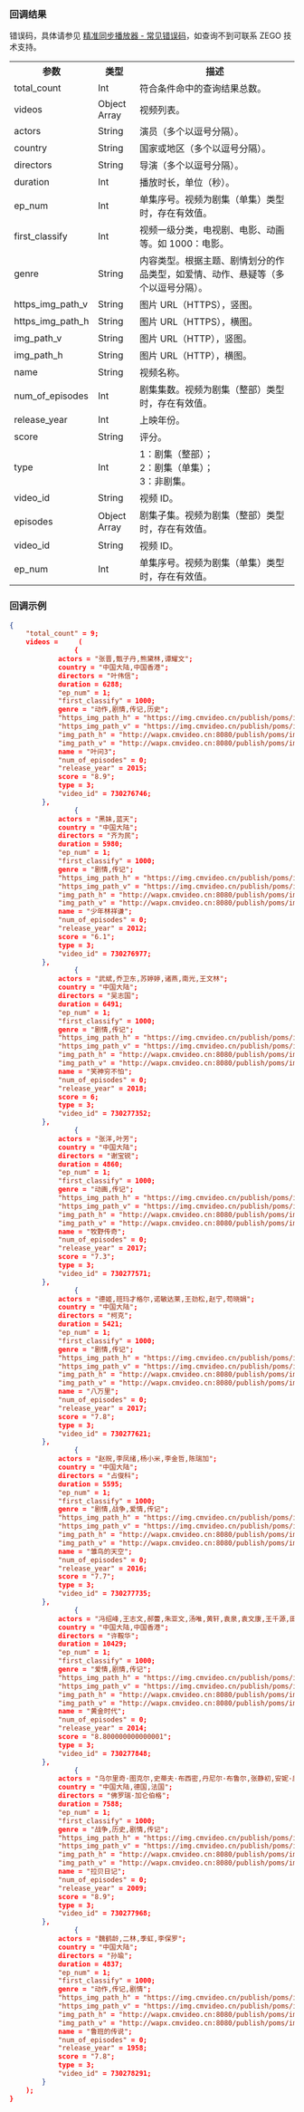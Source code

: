 ### 回调结果
错误码，具体请参见 [精准同步播放器 - 常见错误码](!ZegoAccurateSyncMediaPlayerSDK-Common_error_codes)，如查询不到可联系 ZEGO 技术支持。

<table class="collapsible-table" >
  <colgroup>
    <col width="20%">
    <col width="15%">
    <col width="65%">
  </colgroup>
<tbody><tr data-row-level="1">
<th>参数</th>
<th>类型</th>
<th>描述</th>
</tr>
<tr data-row-level="2">
<td>total_count</td>
<td>Int</td>
<td>符合条件命中的查询结果总数。</td>
</tr>
<tr data-row-level="3" data-row-child="true">
<td>videos</td>
<td>Object Array</td>
<td>视频列表。</td>
</tr>
<tr data-row-level="3-1">
<td>actors</td>
<td>String</td>
<td>演员（多个以逗号分隔）。</td>
</tr>
<tr data-row-level="3-2">
<td>country</td>
<td>String</td>
<td>国家或地区（多个以逗号分隔）。</td>
</tr>
<tr data-row-level="3-3">
<td>directors</td>
<td>String</td>
<td>导演（多个以逗号分隔）。</td>
</tr>
<tr data-row-level="3-4">
<td>duration</td>
<td>Int</td>
<td>播放时长，单位（秒）。</td>
</tr>
<tr data-row-level="3-5">
<td>ep_num</td>
<td>Int</td>
<td>单集序号。视频为剧集（单集）类型时，存在有效值。</td>
</tr>
<tr data-row-level="3-6">
<td>first_classify</td>
<td>Int</td>
<td>视频一级分类，电视剧、电影、动画等。如 1000：电影。</td>
</tr>
<tr data-row-level="3-7">
<td>genre</td>
<td>String</td>
<td>内容类型。根据主题、剧情划分的作品类型，如爱情、动作、悬疑等（多个以逗号分隔）。</td>
</tr>
<tr data-row-level="3-8">
<td>https_img_path_v</td>
<td>String</td>
<td>图片 URL（HTTPS），竖图。</td>
</tr>
<tr data-row-level="3-9">
<td>https_img_path_h</td>
<td>String</td>
<td>图片 URL（HTTPS），横图。</td>
</tr>
<tr data-row-level="3-10">
<td>img_path_v</td>
<td>String</td>
<td>图片 URL（HTTP），竖图。</td>
</tr>
<tr data-row-level="3-11">
<td>img_path_h</td>
<td>String</td>
<td>图片 URL（HTTP），横图。</td>
</tr>
<tr data-row-level="3-12">
<td>name</td>
<td>String</td>
<td>视频名称。</td>
</tr>
<tr data-row-level="3-13">
<td>num_of_episodes</td>
<td>Int</td>
<td>剧集集数。视频为剧集（整部）类型时，存在有效值。</td>
</tr>
<tr data-row-level="3-14">
<td>release_year</td>
<td>Int</td>
<td>上映年份。</td>
</tr>
<tr data-row-level="3-15">
<td>score</td>
<td>String</td>
<td>评分。</td>
</tr>
<tr data-row-level="3-16">
<td>type</td>
<td>Int</td>
<td>1：剧集（整部）； <br> 2：剧集（单集）； <br> 3：非剧集。</td>
</tr>
<tr data-row-level="3-17">
<td>video_id</td>
<td>String</td>
<td>视频 ID。</td>
</tr>
<tr data-row-level="3-18" data-row-child="true">
<td>episodes</td>
<td>Object Array</td>
<td>剧集子集。视频为剧集（整部）类型时，存在有效值。</td>
</tr>
<tr data-row-level="3-18-1">
<td>video_id</td>
<td>String</td>
<td>视频 ID。</td>
</tr>
<tr data-row-level="3-18-2">
<td>ep_num</td>
<td>Int</td>
<td>单集序号。视频为剧集（单集）类型时，存在有效值。</td>
</tr>
</tbody></table>

### 回调示例

```json
{
    "total_count" = 9;
    videos =     (
                {
            actors = "张晋,甄子丹,熊黛林,谭耀文";
            country = "中国大陆,中国香港";
            directors = "叶伟信";
            duration = 6288;
            "ep_num" = 1;
            "first_classify" = 1000;
            genre = "动作,剧情,传记,历史";
            "https_img_path_h" = "https://img.cmvideo.cn/publish/poms/image//image/5501/135/224/202111161357_482185_H169_1080.webp";
            "https_img_path_v" = "https://img.cmvideo.cn/publish/poms/image//image/5501/135/224/202111161357_802132_V34_1080.webp";
            "img_path_h" = "http://wapx.cmvideo.cn:8080/publish/poms/image//image/5501/135/224/202111161357_482185_H169_1080.webp";
            "img_path_v" = "http://wapx.cmvideo.cn:8080/publish/poms/image//image/5501/135/224/202111161357_802132_V34_1080.webp";
            name = "叶问3";
            "num_of_episodes" = 0;
            "release_year" = 2015;
            score = "8.9";
            type = 3;
            "video_id" = 730276746;
        },
                {
            actors = "黑妹,蓝天";
            country = "中国大陆";
            directors = "齐为民";
            duration = 5980;
            "ep_num" = 1;
            "first_classify" = 1000;
            genre = "剧情,传记";
            "https_img_path_h" = "https://img.cmvideo.cn/publish/poms/image//image/5501/140/149/202202231848_241801_H169_1080.webp";
            "https_img_path_v" = "https://img.cmvideo.cn/publish/poms/image//image/5501/140/149/202202231848_314391_V34_1080.webp";
            "img_path_h" = "http://wapx.cmvideo.cn:8080/publish/poms/image//image/5501/140/149/202202231848_241801_H169_1080.webp";
            "img_path_v" = "http://wapx.cmvideo.cn:8080/publish/poms/image//image/5501/140/149/202202231848_314391_V34_1080.webp";
            name = "少年林祥谦";
            "num_of_episodes" = 0;
            "release_year" = 2012;
            score = "6.1";
            type = 3;
            "video_id" = 730276977;
        },
                {
            actors = "武斌,乔卫东,苏婷婷,诸燕,南光,王文林";
            country = "中国大陆";
            directors = "吴志国";
            duration = 6491;
            "ep_num" = 1;
            "first_classify" = 1000;
            genre = "剧情,传记";
            "https_img_path_h" = "https://img.cmvideo.cn/publish/poms/image//image/5500/660/160/202203031054_140171_H169_1080.webp";
            "https_img_path_v" = "https://img.cmvideo.cn/publish/poms/image//image/5500/660/160/202203031054_730261_V34_1080.webp";
            "img_path_h" = "http://wapx.cmvideo.cn:8080/publish/poms/image//image/5500/660/160/202203031054_140171_H169_1080.webp";
            "img_path_v" = "http://wapx.cmvideo.cn:8080/publish/poms/image//image/5500/660/160/202203031054_730261_V34_1080.webp";
            name = "笑神穷不怕";
            "num_of_episodes" = 0;
            "release_year" = 2018;
            score = 6;
            type = 3;
            "video_id" = 730277352;
        },
                {
            actors = "张洋,叶芳";
            country = "中国大陆";
            directors = "谢宝锐";
            duration = 4860;
            "ep_num" = 1;
            "first_classify" = 1000;
            genre = "动画,传记";
            "https_img_path_h" = "https://img.cmvideo.cn/publish/poms/image//image/5501/135/228/202203241642_357542_H169_1080.webp";
            "https_img_path_v" = "https://img.cmvideo.cn/publish/poms/image//image/5501/135/228/202203241642_798684_V34_1080.webp";
            "img_path_h" = "http://wapx.cmvideo.cn:8080/publish/poms/image//image/5501/135/228/202203241642_357542_H169_1080.webp";
            "img_path_v" = "http://wapx.cmvideo.cn:8080/publish/poms/image//image/5501/135/228/202203241642_798684_V34_1080.webp";
            name = "牧野传奇";
            "num_of_episodes" = 0;
            "release_year" = 2017;
            score = "7.3";
            type = 3;
            "video_id" = 730277571;
        },
                {
            actors = "德姬,班玛才格尔,诺敏达莱,王劲松,赵宁,苟晓娟";
            country = "中国大陆";
            directors = "柯克";
            duration = 5421;
            "ep_num" = 1;
            "first_classify" = 1000;
            genre = "剧情,传记";
            "https_img_path_h" = "https://img.cmvideo.cn/publish/poms/image//image/5501/134/952/202204151112_872285_H169_1080.webp";
            "https_img_path_v" = "https://img.cmvideo.cn/publish/poms/image//image/5501/134/952/202204151112_161146_V34_1080.webp";
            "img_path_h" = "http://wapx.cmvideo.cn:8080/publish/poms/image//image/5501/134/952/202204151112_872285_H169_1080.webp";
            "img_path_v" = "http://wapx.cmvideo.cn:8080/publish/poms/image//image/5501/134/952/202204151112_161146_V34_1080.webp";
            name = "八万里";
            "num_of_episodes" = 0;
            "release_year" = 2017;
            score = "7.8";
            type = 3;
            "video_id" = 730277621;
        },
                {
            actors = "赵贶,李凤绪,杨小米,李金哲,陈瑞加";
            country = "中国大陆";
            directors = "占俊科";
            duration = 5595;
            "ep_num" = 1;
            "first_classify" = 1000;
            genre = "剧情,战争,爱情,传记";
            "https_img_path_h" = "https://img.cmvideo.cn/publish/poms/image//image/5501/135/869/202204250958_102957_H169_1080.webp";
            "https_img_path_v" = "https://img.cmvideo.cn/publish/poms/image//image/5501/135/869/202204250958_482156_V34_1080.webp";
            "img_path_h" = "http://wapx.cmvideo.cn:8080/publish/poms/image//image/5501/135/869/202204250958_102957_H169_1080.webp";
            "img_path_v" = "http://wapx.cmvideo.cn:8080/publish/poms/image//image/5501/135/869/202204250958_482156_V34_1080.webp";
            name = "雏鸟的天空";
            "num_of_episodes" = 0;
            "release_year" = 2016;
            score = "7.7";
            type = 3;
            "video_id" = 730277735;
        },
                {
            actors = "冯绍峰,王志文,郝蕾,朱亚文,汤唯,黄轩,袁泉,袁文康,王千源,田沅,丁嘉丽";
            country = "中国大陆,中国香港";
            directors = "许鞍华";
            duration = 10429;
            "ep_num" = 1;
            "first_classify" = 1000;
            genre = "爱情,剧情,传记";
            "https_img_path_h" = "https://img.cmvideo.cn/publish/poms/image//image/5501/133/343/202207311556_224776_H169_1080.webp";
            "https_img_path_v" = "https://img.cmvideo.cn/publish/poms/image//image/5501/133/343/202207311556_801357_V34_1080.webp";
            "img_path_h" = "http://wapx.cmvideo.cn:8080/publish/poms/image//image/5501/133/343/202207311556_224776_H169_1080.webp";
            "img_path_v" = "http://wapx.cmvideo.cn:8080/publish/poms/image//image/5501/133/343/202207311556_801357_V34_1080.webp";
            name = "黄金时代";
            "num_of_episodes" = 0;
            "release_year" = 2014;
            score = "8.800000000000001";
            type = 3;
            "video_id" = 730277848;
        },
                {
            actors = "乌尔里奇·图克尔,史蒂夫·布西密,丹尼尔·布鲁尔,张静初,安妮·康斯金尼,达格玛·曼泽尔,香川照之,柄本明";
            country = "中国大陆,德国,法国";
            directors = "佛罗瑞·加仑伯格";
            duration = 7588;
            "ep_num" = 1;
            "first_classify" = 1000;
            genre = "战争,历史,剧情,传记";
            "https_img_path_h" = "https://img.cmvideo.cn/publish/poms/image//image/5500/233/195/202111031131_681376_H169_1080.webp";
            "https_img_path_v" = "https://img.cmvideo.cn/publish/poms/image//image/5500/233/195/202111031131_832855_V34_1080.webp";
            "img_path_h" = "http://wapx.cmvideo.cn:8080/publish/poms/image//image/5500/233/195/202111031131_681376_H169_1080.webp";
            "img_path_v" = "http://wapx.cmvideo.cn:8080/publish/poms/image//image/5500/233/195/202111031131_832855_V34_1080.webp";
            name = "拉贝日记";
            "num_of_episodes" = 0;
            "release_year" = 2009;
            score = "8.9";
            type = 3;
            "video_id" = 730277968;
        },
                {
            actors = "魏鹤龄,二林,季虹,李保罗";
            country = "中国大陆";
            directors = "孙瑜";
            duration = 4837;
            "ep_num" = 1;
            "first_classify" = 1000;
            genre = "动作,传记,剧情";
            "https_img_path_h" = "https://img.cmvideo.cn/publish/poms/image//image/5501/247/315/202110290940_255580_H169_1080.webp";
            "https_img_path_v" = "https://img.cmvideo.cn/publish/poms/image//image/5501/247/315/202110290940_486262_V34_1080.webp";
            "img_path_h" = "http://wapx.cmvideo.cn:8080/publish/poms/image//image/5501/247/315/202110290940_255580_H169_1080.webp";
            "img_path_v" = "http://wapx.cmvideo.cn:8080/publish/poms/image//image/5501/247/315/202110290940_486262_V34_1080.webp";
            name = "鲁班的传说";
            "num_of_episodes" = 0;
            "release_year" = 1958;
            score = "7.8";
            type = 3;
            "video_id" = 730278291;
        }
    );
}
```

















